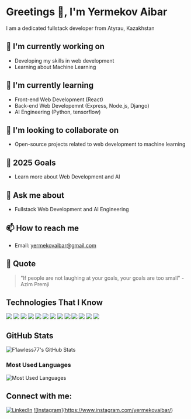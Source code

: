 # Greetings 👋, I'm Yermekov Aibar

I am a dedicated fullstack developer from Atyrau, Kazakhstan

## 🔭 I'm currently working on
- Developing my skills in web development
- Learning about Machine Learning

## 🌱 I'm currently learning
- Front-end Web Development (React)
- Back-end Web Developemnt (Express, Node.js, Django)
- AI Engineering (Python, tensorflow)

## 🤝 I'm looking to collaborate on
- Open-source projects related to web development to machine learning

## 🎯 2025 Goals
- Learn more about Web Development and AI

## 💬 Ask me about
- Fullstack Web Development and AI Engineering

## 📫 How to reach me
- Email: [yermekovaibar@gmail.com](mailto:yermekovaibar@gmail.com)

## 💭 Quote
> "If people are not laughing at your goals, your goals are too small" - Azim Premji

## Technologies That I Know
<img src="https://img.shields.io/badge/HTML5-E34F26?style=flat-square&logo=html5&logoColor=white" />
<img src="https://img.shields.io/badge/CSS3-1572B6?style=flat-square&logo=css3&logoColor=white" />
<img src="https://img.shields.io/badge/JavaScript-F7DF1E?style=flat-square&logo=javascript&logoColor=black" />
<img src="https://img.shields.io/badge/React-61DAFB?style=flat-square&logo=react&logoColor=black" />
<img src="https://img.shields.io/badge/Sass-CC6699?style=flat-square&logo=sass&logoColor=white" />
<img src="https://img.shields.io/badge/Tailwind%20CSS-06B6D4?style=flat-square&logo=tailwindcss&logoColor=white" />
<img src="https://img.shields.io/badge/Node.js-339933?style=flat-square&logo=node.js&logoColor=white" />
<img src="https://img.shields.io/badge/Express-404D59?style=flat-square&logo=express&logoColor=white" />
<img src="https://img.shields.io/badge/Django-092E20?style=flat-square&logo=django&logoColor=white" />
<img src="https://img.shields.io/badge/Git-F05032?style=flat-square&logo=git&logoColor=white" />
<img src="https://img.shields.io/badge/MongoDB-47A248?style=flat-square&logo=mongodb&logoColor=white" />
<img src="https://img.shields.io/badge/PostgreSQL-4169E1?style=flat-square&logo=postgresql&logoColor=white" />
<img src="https://img.shields.io/badge/MySQL-4479A1?style=flat-square&logo=mysql&logoColor=white" />

## GitHub Stats
![F1awless77's GitHub Stats](https://github-readme-stats.vercel.app/api?username=F1awless77&show_icons=true&theme=radical)

### Most Used Languages
![Most Used Languages](https://github-readme-stats.vercel.app/api/top-langs/?username=F1awless77&theme=radical)

## Connect with me:
[![LinkedIn](https://img.shields.io/badge/LinkedIn-0A66C2?style=flat-square&logo=linkedin&logoColor=white)](https://www.linkedin.com/in/aibar-yermekov/)
[![Instagram]](https://img.shields.io/badge/Instagram-E4405F?style=flat-square&logo=instagram&logoColor=white)(https://www.instagram.com/yermekovaibar/)
